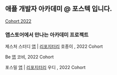 ## 애플 개발자 아카데미 @ 포스텍 입니다.

[Cohort 2022](https://github.com/orgs/DeveloperAcademy-POSTECH/teams/cohort2022)

### 앱스토어에서 만나는 아카데미 프로젝트

제스처 스터디 [앱](https://apps.apple.com/kr/app/gesture-study/id1622544534) | 
[리포지터리](https://github.com/HoJongPARK/Gesture-Study)
호종이 , 2022 Cohort

Be [앱](https://apps.apple.com/kr/app/be/id1622128837) 코비, 2022 Cohort

포스밀 [앱](https://apps.apple.com/kr/app/%ED%8F%AC%EC%8A%A4%EB%B0%80/id1622795136) | 
[리포지터리](https://github.com/insub4067/POSMeal-POSTECH-Cafeteria-Menu-Widget-App-)
우디 , 2022 Cohort

<!--

**Here are some ideas to get you started:**

🙋‍♀️ A short introduction - what is your organization all about?
🌈 Contribution guidelines - how can the community get involved?
👩‍💻 Useful resources - where can the community find your docs? Is there anything else the community should know?
🍿 Fun facts - what does your team eat for breakfast?
🧙 Remember, you can do mighty things with the power of [Markdown](https://docs.github.com/github/writing-on-github/getting-started-with-writing-and-formatting-on-github/basic-writing-and-formatting-syntax)
-->

